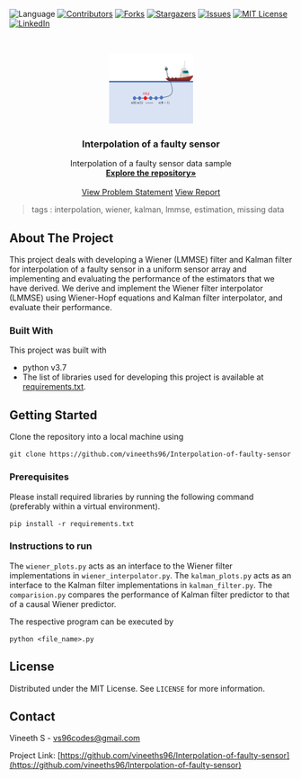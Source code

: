  ![Language](https://img.shields.io/badge/language-python--3.7-blue) [![Contributors][contributors-shield]][contributors-url] [![Forks][forks-shield]][forks-url] [![Stargazers][stars-shield]][stars-url] [![Issues][issues-shield]][issues-url] [![MIT License][license-shield]][license-url] [![LinkedIn][linkedin-shield]][linkedin-url]

<!-- PROJECT LOGO -->
<br />

<p align="center">
  <a href="https://github.com/vineeths96/Interpolation-of-faulty-sensor">
    <img src="results/logo.png" alt="Logo" width="150" height="125">
  </a>
  <h3 align="center">Interpolation of a faulty sensor</h3>
  <p align="center">
    Interpolation of a faulty sensor data sample
    <br />
    <a href=https://github.com/vineeths96/Interpolation-of-faulty-sensor><strong>Explore the repository»</strong></a>
    <br />
    <br />
    <a href=https://github.com/vineeths96/Interpolation-of-faulty-sensor/blob/master/Problem%20statement.pdf>View Problem Statement</a>
    <a href=https://github.com/vineeths96/Interpolation-of-faulty-sensor/blob/master/results/report.pdf>View Report</a>
  </p>






</p>

> tags : interpolation, wiener, kalman, lmmse, estimation, missing data



<!-- ABOUT THE PROJECT -->
## About The Project

This project deals with developing a Wiener (LMMSE) filter and Kalman filter for interpolation of a faulty sensor in a uniform sensor array and implementing and evaluating the performance of the estimators that we have derived. We derive and implement the Wiener filter interpolator (LMMSE) using Wiener-Hopf equations and Kalman filter interpolator, and evaluate their performance.

### Built With
This project was built with 

* python v3.7
* The list of libraries used for developing this project is available at [requirements.txt](requirements.txt).



<!-- GETTING STARTED -->

## Getting Started

Clone the repository into a local machine using

```shell
git clone https://github.com/vineeths96/Interpolation-of-faulty-sensor
```

### Prerequisites

Please install required libraries by running the following command (preferably within a virtual environment).

```shell
pip install -r requirements.txt
```



### Instructions to run

The `wiener_plots.py` acts as an interface to the Wiener filter implementations in `wiener_interpolator.py`. The `kalman_plots.py` acts as an interface to the Kalman filter implementations in `kalman_filter.py`.  The `comparision.py` compares the performance of Kalman filter predictor to that of a causal Wiener predictor.

The respective program can be executed by

```shell
python <file_name>.py
```



<!-- LICENSE -->

## License

Distributed under the MIT License. See `LICENSE` for more information.



<!-- CONTACT -->
## Contact

Vineeth S - vs96codes@gmail.com

Project Link: [https://github.com/vineeths96/Interpolation-of-faulty-sensor](https://github.com/vineeths96/Interpolation-of-faulty-sensor)



<!-- MARKDOWN LINKS & IMAGES -->
<!-- https://www.markdownguide.org/basic-syntax/#reference-style-links -->

[contributors-shield]: https://img.shields.io/github/contributors/vineeths96/Interpolation-of-faulty-sensor.svg?style=flat-square
[contributors-url]: https://github.com/vineeths96/Interpolation-of-faulty-sensor/graphs/contributors
[forks-shield]: https://img.shields.io/github/forks/vineeths96/Interpolation-of-faulty-sensor.svg?style=flat-square
[forks-url]: https://github.com/vineeths96/Interpolation-of-faulty-sensor/network/members
[stars-shield]: https://img.shields.io/github/stars/vineeths96/Interpolation-of-faulty-sensor.svg?style=flat-square
[stars-url]: https://github.com/vineeths96/Interpolation-of-faulty-sensor/stargazers
[issues-shield]: https://img.shields.io/github/issues/vineeths96/Interpolation-of-faulty-sensor.svg?style=flat-square
[issues-url]: https://github.com/vineeths96/Interpolation-of-faulty-sensor/issues
[license-shield]: https://img.shields.io/badge/License-MIT-yellow.svg
[license-url]: https://github.com/vineeths96/Interpolation-of-faulty-sensor/blob/master/LICENSE
[linkedin-shield]: https://img.shields.io/badge/-LinkedIn-black.svg?style=flat-square&logo=linkedin&colorB=555
[linkedin-url]: https://linkedin.com/in/vineeths

